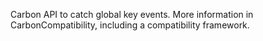 Carbon API to catch global key events. More information in CarbonCompatibility, including a compatibility framework.
